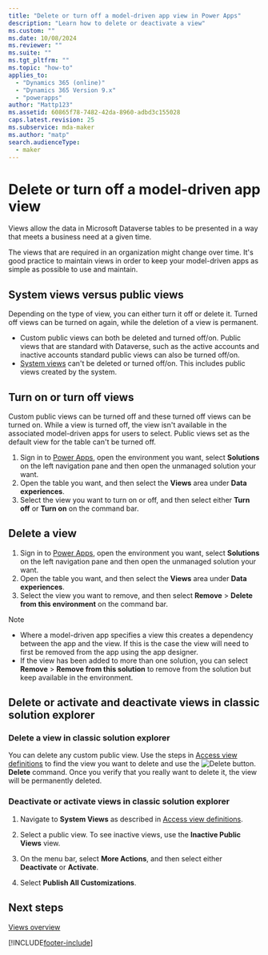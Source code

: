 ```yaml
---
title: "Delete or turn off a model-driven app view in Power Apps"
description: "Learn how to delete or deactivate a view"
ms.custom: ""
ms.date: 10/08/2024
ms.reviewer: ""
ms.suite: ""
ms.tgt_pltfrm: ""
ms.topic: "how-to"
applies_to: 
  - "Dynamics 365 (online)"
  - "Dynamics 365 Version 9.x"
  - "powerapps"
author: "Mattp123"
ms.assetid: 60865f78-7482-42da-8960-adbd3c155028
caps.latest.revision: 25
ms.subservice: mda-maker
ms.author: "matp"
search.audienceType: 
  - maker
---
```

# Delete or turn off a model-driven app view

Views allow the data in Microsoft Dataverse tables to be presented in a way that meets a business need at a given time.

The views that are required in an organization might change over time. It's good practice to maintain views in order to keep your model-driven apps as simple as possible to use and maintain.

## System views versus public views

Depending on the type of view, you can either turn it off or delete it. Turned off views can be turned on again, while the deletion of a view is permanent.

- Custom public views can both be deleted and turned off/on. Public views that are standard with Dataverse, such as the active accounts and inactive accounts standard public views can also be turned off/on.
- [System views](create-edit-views.md#system-views) can't be  deleted or turned off/on. This includes public views created by the system.

## Turn on or turn off views

Custom public views can be turned off and these turned off views can be turned on. While a view is turned off, the view isn't available in the associated model-driven apps for users to select. Public views set as the default view for the table can't be turned off.

1. Sign in to [Power Apps](https://make.powerapps.com/?utm_source=padocs&utm_medium=linkinadoc&utm_campaign=referralsfromdoc), open the environment you want, select **Solutions** on the left navigation pane and then open the unmanaged solution your want.  
1. Open the table you want, and then select the **Views** area under **Data experiences**.
1. Select the view you want to turn on or off, and then select either **Turn off** or **Turn on** on the command bar.

## Delete a view

1. Sign in to [Power Apps](https://make.powerapps.com/?utm_source=padocs&utm_medium=linkinadoc&utm_campaign=referralsfromdoc), open the environment you want, select **Solutions** on the left navigation pane and then open the unmanaged solution your want.  
1. Open the table you want, and then select the **Views** area under **Data experiences**.
1. Select the view you want to remove, and then select **Remove** > **Delete from this environment** on the command bar.

> [!NOTE]
>
> - Where a model-driven app specifies a view this creates a dependency between the app and the view.  If this is the case the view will need to first be removed from the app using the app designer.
> - If the view has been added to more than one solution, you can select **Remove** > **Remove from this solution** to remove from the solution but keep available in the environment.

## Delete or activate and deactivate views in classic solution explorer

### Delete a view in classic solution explorer  

You can delete any custom public view. Use the steps in [Access view definitions](accessing-view-definitions.md) to find the view you want to delete and use the ![Delete button.](media/delete.gif "Delete button")**Delete** command. Once you verify that you really want to delete it, the view will be permanently deleted.  
  
### Deactivate or activate views in classic solution explorer

1. Navigate to **System Views** as described in [Access view definitions](accessing-view-definitions.md).  
  
2. Select a public view. To see inactive views, use the **Inactive Public Views** view.  
  
3. On the menu bar, select **More Actions**, and then select either **Deactivate** or **Activate**.  
  
4. Select **Publish All Customizations**.

## Next steps

[Views overview](create-edit-views.md)

[!INCLUDE[footer-include](../../includes/footer-banner.md)]
